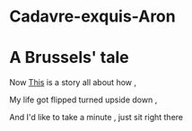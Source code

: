# Cadavre-exquis-Aron
# A Brussels' tale

Now [This](https://www.youtube.com/watch?v=1nCqRmx3Dnw) is a story all about how , 

My life got flipped turned upside down , 

And I'd like to take a minute , just sit right there  